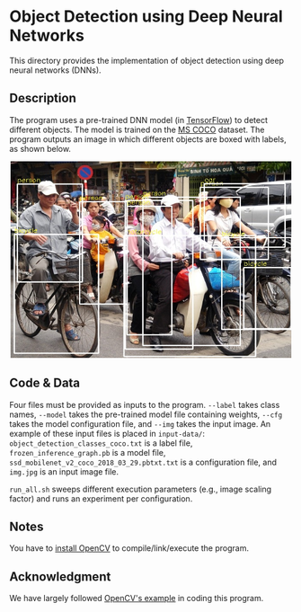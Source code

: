 # Object Detection using Deep Neural Networks
This directory provides the implementation of object detection using deep
neural networks (DNNs).

## Description
The program uses a pre-trained DNN model (in
[TensorFlow](https://www.tensorflow.org/)) to detect different objects. The
model is trained on the [MS COCO](https://cocodataset.org/#home) dataset. The
program outputs an image in which different objects are boxed with labels, as
shown below.

<p align="center">
  <img
    width="500"
    height="350"
    src="../../../.images/imgdnn.png"
  >
</p>

## Code & Data
Four files must be provided as inputs to the program. `--label` takes class
names, `--model` takes the pre-trained model file containing weights, `--cfg`
takes the model configuration file, and `--img` takes the input image. An
example of these input files is placed in `input-data/`:
`object_detection_classes_coco.txt` is a label file,
`frozen_inference_graph.pb` is a model file,
`ssd_mobilenet_v2_coco_2018_03_29.pbtxt.txt` is a configuration file, and
`img.jpg` is an input image file.

`run_all.sh` sweeps different execution parameters (e.g., image scaling factor)
and runs an experiment per configuration.

## Notes
You have to [install
OpenCV](https://www.geeksforgeeks.org/how-to-install-opencv-in-c-on-linux/) to
compile/link/execute the program.

## Acknowledgment
We have largely followed [OpenCV's
example](https://learnopencv.com/deep-learning-with-opencvs-dnn-module-a-definitive-guide/)
in coding this program.
